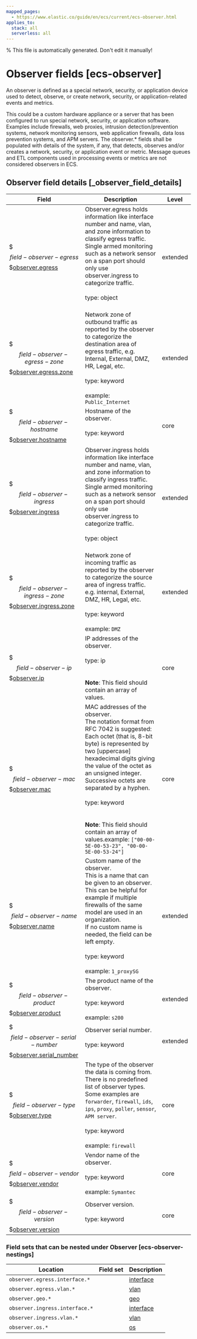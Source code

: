 ```yaml
---
mapped_pages:
  - https://www.elastic.co/guide/en/ecs/current/ecs-observer.html
applies_to:
  stack: all
  serverless: all
---
```


% This file is automatically generated. Don't edit it manually!

# Observer fields [ecs-observer]

An observer is defined as a special network, security, or application device used to detect, observe, or create network, security, or application-related events and metrics.

This could be a custom hardware appliance or a server that has been configured to run special network, security, or application software. Examples include firewalls, web proxies, intrusion detection/prevention systems, network monitoring sensors, web application firewalls, data loss prevention systems, and APM servers. The observer.* fields shall be populated with details of the system, if any, that detects, observes and/or creates a network, security, or application event or metric. Message queues and ETL components used in processing events or metrics are not considered observers in ECS.

## Observer field details [_observer_field_details]

| Field | Description | Level |
| --- | --- | --- |
| $$$field-observer-egress$$$[observer.egress](#field-observer-egress) |Observer.egress holds information like interface number and name, vlan, and zone information to classify egress traffic.  Single armed monitoring such as a network sensor on a span port should only use observer.ingress to categorize traffic.<br><br>type: object<br><br>| extended |
| $$$field-observer-egress-zone$$$[observer.egress.zone](#field-observer-egress-zone) |Network zone of outbound traffic as reported by the observer to categorize the destination area of egress traffic, e.g. Internal, External, DMZ, HR, Legal, etc.<br><br>type: keyword<br><br>example: `Public_Internet`<br>| extended |
| $$$field-observer-hostname$$$[observer.hostname](#field-observer-hostname) |Hostname of the observer.<br><br>type: keyword<br><br>| core |
| $$$field-observer-ingress$$$[observer.ingress](#field-observer-ingress) |Observer.ingress holds information like interface number and name, vlan, and zone information to classify ingress traffic.  Single armed monitoring such as a network sensor on a span port should only use observer.ingress to categorize traffic.<br><br>type: object<br><br>| extended |
| $$$field-observer-ingress-zone$$$[observer.ingress.zone](#field-observer-ingress-zone) |Network zone of incoming traffic as reported by the observer to categorize the source area of ingress traffic. e.g. internal, External, DMZ, HR, Legal, etc.<br><br>type: keyword<br><br>example: `DMZ`<br>| extended |
| $$$field-observer-ip$$$[observer.ip](#field-observer-ip) |IP addresses of the observer.<br><br>type: ip<br><br><br>**Note**: This field should contain an array of values.| core |
| $$$field-observer-mac$$$[observer.mac](#field-observer-mac) |MAC addresses of the observer.<br>The notation format from RFC 7042 is suggested: Each octet (that is, 8-bit byte) is represented by two [uppercase] hexadecimal digits giving the value of the octet as an unsigned integer. Successive octets are separated by a hyphen.<br><br>type: keyword<br><br><br>**Note**: This field should contain an array of values.example: `["00-00-5E-00-53-23", "00-00-5E-00-53-24"]`<br>| core |
| $$$field-observer-name$$$[observer.name](#field-observer-name) |Custom name of the observer.<br>This is a name that can be given to an observer. This can be helpful for example if multiple firewalls of the same model are used in an organization.<br>If no custom name is needed, the field can be left empty.<br><br>type: keyword<br><br>example: `1_proxySG`<br>| extended |
| $$$field-observer-product$$$[observer.product](#field-observer-product) |The product name of the observer.<br><br>type: keyword<br><br>example: `s200`<br>| extended |
| $$$field-observer-serial-number$$$[observer.serial_number](#field-observer-serial-number) |Observer serial number.<br><br>type: keyword<br><br>| extended |
| $$$field-observer-type$$$[observer.type](#field-observer-type) |The type of the observer the data is coming from.<br>There is no predefined list of observer types. Some examples are `forwarder`, `firewall`, `ids`, `ips`, `proxy`, `poller`, `sensor`, `APM server`.<br><br>type: keyword<br><br>example: `firewall`<br>| core |
| $$$field-observer-vendor$$$[observer.vendor](#field-observer-vendor) |Vendor name of the observer.<br><br>type: keyword<br><br>example: `Symantec`<br>| core |
| $$$field-observer-version$$$[observer.version](#field-observer-version) |Observer version.<br><br>type: keyword<br><br>| core |


### Field sets that can be nested under Observer [ecs-observer-nestings]

| Location | Field set | Description |
|---|---|---|
| `observer.egress.interface.*` || [interface](/reference/ecs-interface.md) |Fields to describe observer interface information.
| `observer.egress.vlan.*` || [vlan](/reference/ecs-vlan.md) |Fields to describe observed VLAN information.
| `observer.geo.*` || [geo](/reference/ecs-geo.md) |Fields describing a location.
| `observer.ingress.interface.*` || [interface](/reference/ecs-interface.md) |Fields to describe observer interface information.
| `observer.ingress.vlan.*` || [vlan](/reference/ecs-vlan.md) |Fields to describe observed VLAN information.
| `observer.os.*` || [os](/reference/ecs-os.md) |OS fields contain information about the operating system.
